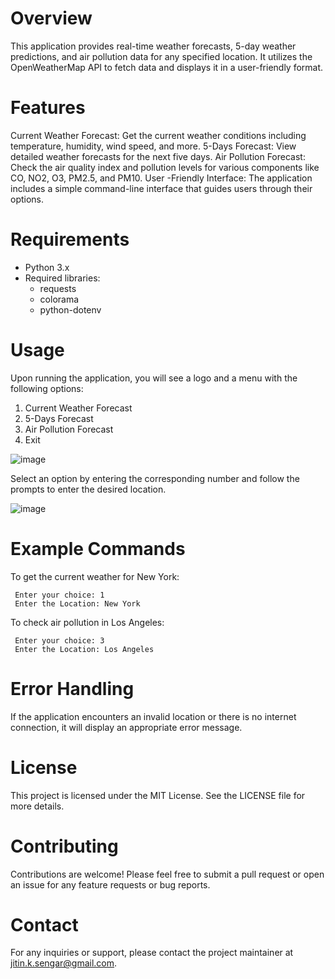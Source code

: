 # Overview
This application provides real-time weather forecasts, 5-day weather predictions, and air pollution data for any specified location. It utilizes the OpenWeatherMap API to fetch data and displays it in a user-friendly format.

# Features
Current Weather Forecast: Get the current weather conditions including temperature, humidity, wind speed, and more.
5-Days Forecast: View detailed weather forecasts for the next five days.
Air Pollution Forecast: Check the air quality index and pollution levels for various components like CO, NO2, O3, PM2.5, and PM10.
User -Friendly Interface: The application includes a simple command-line interface that guides users through their options.

# Requirements
* Python 3.x
* Required libraries:
    - requests
    - colorama
    - python-dotenv

# Usage
Upon running the application, you will see a logo and a menu with the following options:

1. Current Weather Forecast
2. 5-Days Forecast
3. Air Pollution Forecast
4. Exit

![image](https://github.com/user-attachments/assets/e8efa5e4-ff88-4376-a904-4a27a45050aa)

Select an option by entering the corresponding number and follow the prompts to enter the desired location.

![image](https://github.com/user-attachments/assets/7121ecc3-e80d-4a47-89c0-ef42c776c005)


# Example Commands
 To get the current weather for New York:

     Enter your choice: 1
     Enter the Location: New York

To check air pollution in Los Angeles:

     Enter your choice: 3
     Enter the Location: Los Angeles

# Error Handling
If the application encounters an invalid location or there is no internet connection, it will display an appropriate error message.

# License
This project is licensed under the MIT License. See the LICENSE file for more details.

# Contributing
Contributions are welcome! Please feel free to submit a pull request or open an issue for any feature requests or bug reports.

# Contact
For any inquiries or support, please contact the project maintainer at jitin.k.sengar@gmail.com.
